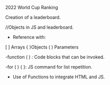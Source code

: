 2022 World Cup Ranking

Creation of a leaderboard.

//Objects in JS and leaderboard.

- Reference with:

[ ] Arrays { }Objects ( ) Parameters

-function ( ) : Code blocks that can be invoked.

-for ( ) { }: JS command for list repetition.

- Use of Functions to integrate HTML and JS.

